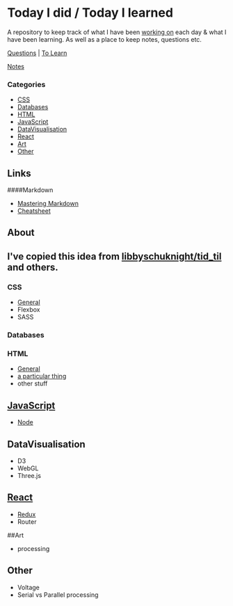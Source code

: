 # Today I did / Today I learned
A repository to keep track of what I have been [working on](tid.md) each day & what I have been learning. As well as a place to keep notes, questions etc.

[Questions](questions.md) | [To Learn](toLearn.md)

[Notes](notes.md)

### Categories
* [CSS](#CSS)
* [Databases](#databases)
* [HTML](#HTML)
* [JavaScript](#javascript)
* [DataVisualisation](#datavisualisation)
* [React](#react)
* [Art](#art)
* [Other](#other)

## Links
####Markdown
   * [Mastering Markdown](https://guides.github.com/features/mastering-markdown/)
   * [Cheatsheet](https://github.com/adam-p/markdown-here/wiki/Markdown-Cheatsheet)

## About
I've copied this idea from [libbyschuknight/tid_til](https://github.com/libbyschuknight/tid_til) and others.
---
### CSS
- [General](CSS/CSS.md)
- Flexbox
- SASS

### Databases

### HTML
- [General](HTML/HTML.md)
- [a particular thing](HTML/aThing.md)
- other stuff

## [JavaScript](javascript/javascript.md)
- [Node](javascript/node.md)

## DataVisualisation
- D3
- WebGL
- Three.js

## [React](react/react.md)
- [Redux](react/redux.md)
- Router

##Art
- processing

## Other
 - Voltage
 - Serial vs Parallel processing
